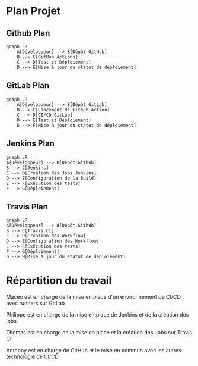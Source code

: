 # Plan Projet

## Github Plan

```mermaid
graph LR
    A[Développeur] --> B[Dépôt GitHub]
    B --> C[GitHub Actions]
    C --> D[Test et Déploiement]
    D --> E[Mise à jour du statut de déploiement]
```

## GitLab Plan

```mermaid
graph LR
    A[Développeur] --> B[Dépôt GitLab]
    B --> C[Lancement de Github Action]
    C --> D[CI/CD GitLab]
    D --> E[Test et Déploiement]
    E --> F[Mise à jour du statut de déploiement]
```

## Jenkins Plan

```mermaid
graph LR
A[Développeur] --> B[Dépôt Github]
B --> C[Jenkins]
C --> D[Création des Jobs Jenkins]
D --> E[Configuration de la Build]
E --> F[Exécution des tests]
F --> G[Déploiement]
```

## Travis Plan

```mermaid
graph LR
A[Développeur] --> B[Dépôt Github]
B --> C[Travis CI]
C --> D[Création des Workflow]
D --> E[Configuration des Workflow]
E --> F[Exécution des tests]
F --> G[Déploiement]
G --> H[Mise à jour du statut de déploiement]
```

# Répartition du travail

Macéo est en charge de la mise en place d'un environnement de CI/CD avec runners sur GitLab

Philippe est en charge de la mise en place de Jenkins et de la création des jobs.

Thomas est en charge de la mise en place et la création des Jobs sur Travis CI.

Anthony est en charge de GitHub et le mise en commun avec les autres technologie de CI/CD